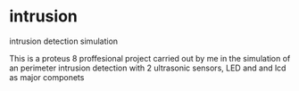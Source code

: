 # intrusion
intrusion detection simulation

This is a proteus 8 proffesional project carried out by me in the simulation of an perimeter intrusion detection with 2 ultrasonic sensors, LED and and lcd as major componets 

